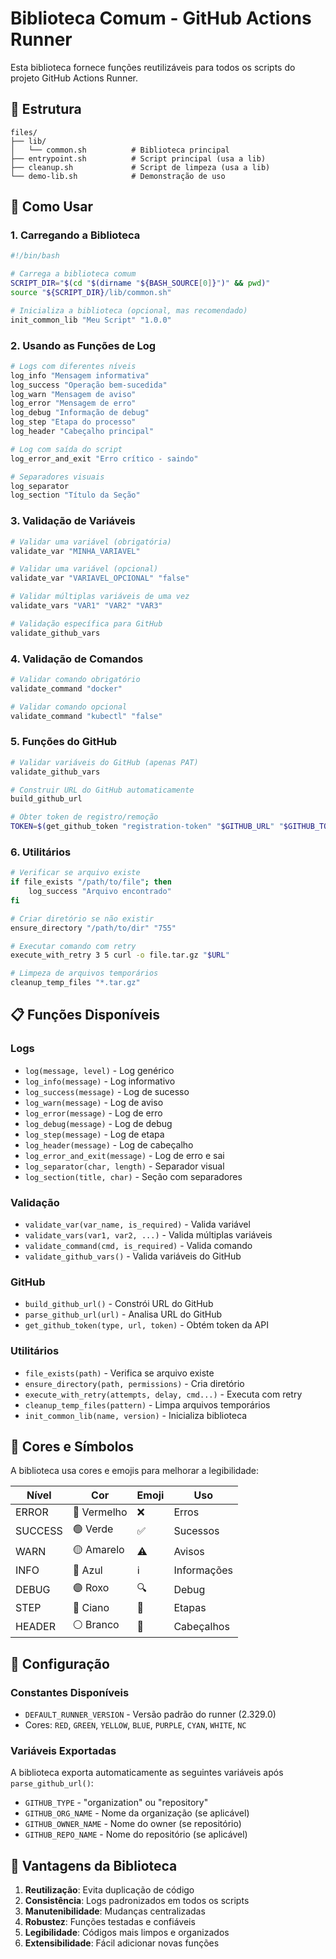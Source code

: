 # Biblioteca Comum - GitHub Actions Runner

Esta biblioteca fornece funções reutilizáveis para todos os scripts do projeto GitHub Actions Runner.

## 📁 Estrutura

```
files/
├── lib/
│   └── common.sh          # Biblioteca principal
├── entrypoint.sh          # Script principal (usa a lib)
├── cleanup.sh             # Script de limpeza (usa a lib)
└── demo-lib.sh            # Demonstração de uso
```

## 🚀 Como Usar

### 1. Carregando a Biblioteca

```bash
#!/bin/bash

# Carrega a biblioteca comum
SCRIPT_DIR="$(cd "$(dirname "${BASH_SOURCE[0]}")" && pwd)"
source "${SCRIPT_DIR}/lib/common.sh"

# Inicializa a biblioteca (opcional, mas recomendado)
init_common_lib "Meu Script" "1.0.0"
```

### 2. Usando as Funções de Log

```bash
# Logs com diferentes níveis
log_info "Mensagem informativa"
log_success "Operação bem-sucedida"
log_warn "Mensagem de aviso"
log_error "Mensagem de erro"
log_debug "Informação de debug"
log_step "Etapa do processo"
log_header "Cabeçalho principal"

# Log com saída do script
log_error_and_exit "Erro crítico - saindo"

# Separadores visuais
log_separator
log_section "Título da Seção"
```

### 3. Validação de Variáveis

```bash
# Validar uma variável (obrigatória)
validate_var "MINHA_VARIAVEL"

# Validar uma variável (opcional)
validate_var "VARIAVEL_OPCIONAL" "false"

# Validar múltiplas variáveis de uma vez
validate_vars "VAR1" "VAR2" "VAR3"

# Validação específica para GitHub
validate_github_vars
```

### 4. Validação de Comandos

```bash
# Validar comando obrigatório
validate_command "docker"

# Validar comando opcional
validate_command "kubectl" "false"
```

### 5. Funções do GitHub

```bash
# Validar variáveis do GitHub (apenas PAT)
validate_github_vars

# Construir URL do GitHub automaticamente
build_github_url

# Obter token de registro/remoção
TOKEN=$(get_github_token "registration-token" "$GITHUB_URL" "$GITHUB_TOKEN")
```

### 6. Utilitários

```bash
# Verificar se arquivo existe
if file_exists "/path/to/file"; then
    log_success "Arquivo encontrado"
fi

# Criar diretório se não existir
ensure_directory "/path/to/dir" "755"

# Executar comando com retry
execute_with_retry 3 5 curl -o file.tar.gz "$URL"

# Limpeza de arquivos temporários
cleanup_temp_files "*.tar.gz"
```

## 📋 Funções Disponíveis

### Logs
- `log(message, level)` - Log genérico
- `log_info(message)` - Log informativo
- `log_success(message)` - Log de sucesso
- `log_warn(message)` - Log de aviso
- `log_error(message)` - Log de erro
- `log_debug(message)` - Log de debug
- `log_step(message)` - Log de etapa
- `log_header(message)` - Log de cabeçalho
- `log_error_and_exit(message)` - Log de erro e sai
- `log_separator(char, length)` - Separador visual
- `log_section(title, char)` - Seção com separadores

### Validação
- `validate_var(var_name, is_required)` - Valida variável
- `validate_vars(var1, var2, ...)` - Valida múltiplas variáveis
- `validate_command(cmd, is_required)` - Valida comando
- `validate_github_vars()` - Valida variáveis do GitHub

### GitHub
- `build_github_url()` - Constrói URL do GitHub
- `parse_github_url(url)` - Analisa URL do GitHub
- `get_github_token(type, url, token)` - Obtém token da API

### Utilitários
- `file_exists(path)` - Verifica se arquivo existe
- `ensure_directory(path, permissions)` - Cria diretório
- `execute_with_retry(attempts, delay, cmd...)` - Executa com retry
- `cleanup_temp_files(pattern)` - Limpa arquivos temporários
- `init_common_lib(name, version)` - Inicializa biblioteca

## 🎨 Cores e Símbolos

A biblioteca usa cores e emojis para melhorar a legibilidade:

| Nível | Cor | Emoji | Uso |
|-------|-----|--------|-----|
| ERROR | 🔴 Vermelho | ❌ | Erros |
| SUCCESS | 🟢 Verde | ✅ | Sucessos |
| WARN | 🟡 Amarelo | ⚠️ | Avisos |
| INFO | 🔵 Azul | ℹ️ | Informações |
| DEBUG | 🟣 Roxo | 🔍 | Debug |
| STEP | 🔵 Ciano | 🔄 | Etapas |
| HEADER | ⚪ Branco | 🚀 | Cabeçalhos |

## 🔧 Configuração

### Constantes Disponíveis

- `DEFAULT_RUNNER_VERSION` - Versão padrão do runner (2.329.0)
- Cores: `RED`, `GREEN`, `YELLOW`, `BLUE`, `PURPLE`, `CYAN`, `WHITE`, `NC`

### Variáveis Exportadas

A biblioteca exporta automaticamente as seguintes variáveis após `parse_github_url()`:
- `GITHUB_TYPE` - "organization" ou "repository"
- `GITHUB_ORG_NAME` - Nome da organização (se aplicável)
- `GITHUB_OWNER_NAME` - Nome do owner (se repositório)
- `GITHUB_REPO_NAME` - Nome do repositório (se aplicável)

## 🔄 Vantagens da Biblioteca

1. **Reutilização**: Evita duplicação de código
2. **Consistência**: Logs padronizados em todos os scripts
3. **Manutenibilidade**: Mudanças centralizadas
4. **Robustez**: Funções testadas e confiáveis
5. **Legibilidade**: Códigos mais limpos e organizados
6. **Extensibilidade**: Fácil adicionar novas funções